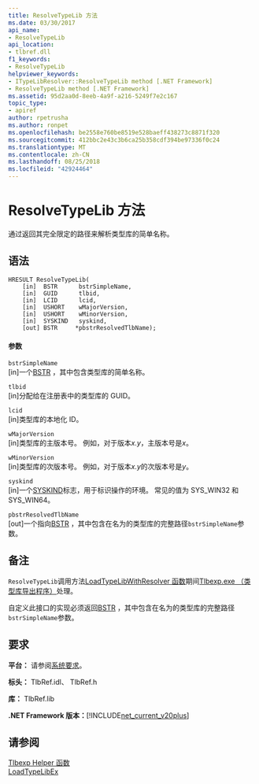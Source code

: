 ```yaml
---
title: ResolveTypeLib 方法
ms.date: 03/30/2017
api_name:
- ResolveTypeLib
api_location:
- tlbref.dll
f1_keywords:
- ResolveTypeLib
helpviewer_keywords:
- ITypeLibResolver::ResolveTypeLib method [.NET Framework]
- ResolveTypeLib method [.NET Framework]
ms.assetid: 95d2aa0d-8eeb-4a9f-a216-5249f7e2c167
topic_type:
- apiref
author: rpetrusha
ms.author: ronpet
ms.openlocfilehash: be2558e760be8519e528baeff438273c8871f320
ms.sourcegitcommit: 412bbc2e43c3b6ca25b358cdf394be97336f0c24
ms.translationtype: MT
ms.contentlocale: zh-CN
ms.lasthandoff: 08/25/2018
ms.locfileid: "42924464"
---
```

# <a name="resolvetypelib-method"></a>ResolveTypeLib 方法
通过返回其完全限定的路径来解析类型库的简单名称。  
  
## <a name="syntax"></a>语法  
  
```  
HRESULT ResolveTypeLib(  
    [in]  BSTR      bstrSimpleName,  
    [in]  GUID      tlbid,  
    [in]  LCID      lcid,  
    [in]  USHORT    wMajorVersion,  
    [in]  USHORT    wMinorVersion,  
    [in]  SYSKIND   syskind,  
    [out] BSTR     *pbstrResolvedTlbName);  
```  
  
#### <a name="parameters"></a>参数  
 `bstrSimpleName`  
 [in]一个[BSTR](https://docs.microsoft.com/previous-versions/windows/desktop/automat/bstr) ，其中包含类型库的简单名称。  
  
 `tlbid`  
 [in]分配给在注册表中的类型库的 GUID。  
  
 `lcid`  
 [in]类型库的本地化 ID。  
  
 `wMajorVersion`  
 [in]类型库的主版本号。 例如，对于版本*x.y*，主版本号是*x*。  
  
 `wMinorVersion`  
 [in]类型库的次版本号。 例如，对于版本*x.y*的次版本号是*y*。  
  
 `syskind`  
 [in]一个[SYSKIND](https://docs.microsoft.com/previous-versions/windows/desktop/api/oaidl/ne-oaidl-tagsyskind)标志，用于标识操作的环境。 常见的值为 SYS_WIN32 和 SYS_WIN64。  
  
 `pbstrResolvedTlbName`  
 [out]一个指向[BSTR](https://docs.microsoft.com/previous-versions/windows/desktop/automat/bstr) ，其中包含在名为的类型库的完整路径`bstrSimpleName`参数。  
  
## <a name="remarks"></a>备注  
 `ResolveTypeLib`调用方法[LoadTypeLibWithResolver 函数](../../../../docs/framework/unmanaged-api/tlbexp/loadtypelibwithresolver-function.md)期间[Tlbexp.exe （类型库导出程序）](../../../../docs/framework/tools/tlbexp-exe-type-library-exporter.md)处理。  
  
 自定义此接口的实现必须返回[BSTR](https://docs.microsoft.com/previous-versions/windows/desktop/automat/bstr) ，其中包含在名为的类型库的完整路径`bstrSimpleName`参数。  
  
## <a name="requirements"></a>要求  
 **平台：** 请参阅[系统要求](../../../../docs/framework/get-started/system-requirements.md)。  
  
 **标头：** TlbRef.idl、 TlbRef.h  
  
 **库：** TlbRef.lib  
  
 **.NET Framework 版本：**[!INCLUDE[net_current_v20plus](../../../../includes/net-current-v20plus-md.md)]  
  
## <a name="see-also"></a>请参阅  
 [Tlbexp Helper 函数](../../../../docs/framework/unmanaged-api/tlbexp/index.md)  
 [LoadTypeLibEx](https://docs.microsoft.com/previous-versions/windows/desktop/api/oleauto/nf-oleauto-loadtypelibex)
